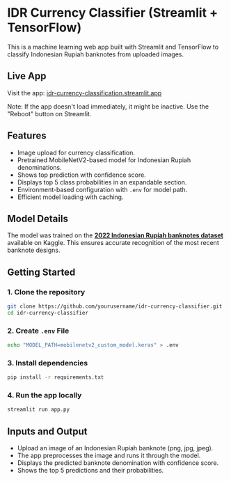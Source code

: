 # IDR Currency Classifier (Streamlit + TensorFlow)

This is a machine learning web app built with Streamlit and TensorFlow to classify Indonesian Rupiah banknotes from uploaded images.

## Live App

Visit the app: [idr-currency-classification.streamlit.app](idr-currency-classification.streamlit.app)

Note: If the app doesn't load immediately, it might be inactive. Use the "Reboot" button on Streamlit.

## Features

- Image upload for currency classification.  
- Pretrained MobileNetV2-based model for Indonesian Rupiah denominations.
- Shows top prediction with confidence score.
- Displays top 5 class probabilities in an expandable section.
- Environment-based configuration with `.env` for model path.
- Efficient model loading with caching.

## Model Details

The model was trained on the **[2022 Indonesian Rupiah banknotes dataset](https://www.kaggle.com/datasets/fannyzahrahramadhan/uang-emisi-2022-baru)** available on Kaggle. This ensures accurate recognition of the most recent banknote designs.

## Getting Started

### 1. Clone the repository

```bash
git clone https://github.com/yourusername/idr-currency-classifier.git
cd idr-currency-classifier
```

### 2. Create `.env` File
```bash
echo "MODEL_PATH=mobilenetv2_custom_model.keras" > .env
```

### 3. Install dependencies
```bash
pip install -r requirements.txt
```

### 4. Run the app locally
```bash
streamlit run app.py
```

## Inputs and Output
- Upload an image of an Indonesian Rupiah banknote (png, jpg, jpeg).
- The app preprocesses the image and runs it through the model.
- Displays the predicted banknote denomination with confidence score.
- Shows the top 5 predictions and their probabilities.

